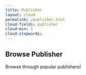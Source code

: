 ```yaml
---
title: Publisher
layout: cloud
permalink: /publisher.html
cloud-fields: publisher
cloud-min: 1
cloud-stopwords:
---
```


## Browse Publisher
Browse through popular publishers!
